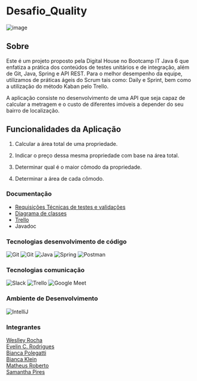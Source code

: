 # Desafio_Quality

![image](https://user-images.githubusercontent.com/108008639/178047534-f8aabf31-d08c-422c-a55c-a4dec1232b4e.png)


## Sobre
Este é um projeto proposto pela Digital House no Bootcamp IT Java 6 que enfatiza a prática dos conteúdos de testes unitários e de integração, além de Git, Java, Spring e API REST. Para o melhor desempenho da equipe, utilizamos de práticas ágeis do Scrum tais como: Daily e Sprint, bem como a utilização do método Kaban pelo Trello.

A aplicação consiste no desenvolvimento de uma API que seja capaz de calcular a metragem e o custo de diferentes imóveis a depender do seu bairro de localização.

## Funcionalidades da Aplicação

1. Calcular a área total de uma propriedade.

2. Indicar o preço dessa mesma propriedade com base na área total.

3. Determinar qual é o maior cômodo da propriedade.

4. Determinar a área de cada cômodo.


### Documentação

* [Requisições Técnicas de testes e validações](https://drive.google.com/drive/folders/15A9VwpNQ0B1xoOJJCja7peX6vH3ehdSU)
* [Diagrama de classes](https://app.diagrams.net/#G1ctjuq3gwWTsT2hp8kiocxGNbKj0yXEdo)
* [Trello](https://trello.com/b/FC5XCp53/testing-desafio)
* Javadoc

### Tecnologias desenvolvimento de código

<img src="https://img.icons8.com/color/48/000000/git.png" title= "Git"/>  <img src="https://img.icons8.com/ios-glyphs/48/000000/github.png" title= "Git"/>  <img src="https://img.icons8.com/color/48/000000/java-coffee-cup-logo--v1.png" title= "Java"/>  <img src="https://img.icons8.com/color/48/000000/spring-logo.png" title= "Spring"/>  <img src="https://img.icons8.com/external-tal-revivo-color-tal-revivo/48/000000/external-postman-is-the-only-complete-api-development-environment-logo-color-tal-revivo.png" title= "Postman"/>



### Tecnologias comunicação

<img src="https://img.icons8.com/color/48/000000/slack-new.png" title= "Slack"/> <img src="https://img.icons8.com/color/48/000000/trello.png" title= "Trello"/> <img src="https://img.icons8.com/color/48/000000/google-meet.png" title= "Google Meet"/>


### Ambiente de Desenvolvimento

<img src="https://img.icons8.com/color/48/000000/intellij-idea.png" title="IntelliJ"/>


### Integrantes

[Weslley Rocha](https://github.com/WeslleyRocha)<br> 
[Evelin C. Rodrigues](https://github.com/everodrigues)<br>
[Bianca Polegatti](https://github.com/biancapolegatti)<br> 
[Bianca Klein](https://github.com/bischmitt98)<br>
[Matheus Roberto](https://github.com/matheusaalves)<br> 
[Samantha Pires](https://github.com/SamanthaPiresLuchmannLeal)<br>
